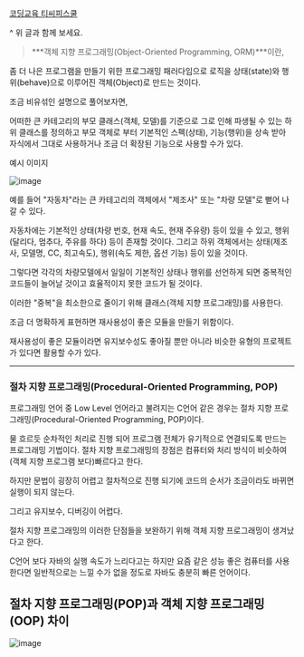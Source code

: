 [코딩교육 티씨피스쿨](https://www.tcpschool.com/java/java_class_intro)

^ 위 글과 함께 보세요.

> ***객체 지향 프로그래밍(Object-Oriented Programming, ORM)***이란, 

좀 더 나은 프로그램을 만들기 위한 프로그래밍 패러다임으로 로직을 
상태(state)와 행위(behave)으로 이루어진 객체(Object)로 만드는 것이다.
> 

조금 비유섞인 설명으로 풀어보자면,

어떠한 큰 카테고리의 부모 클래스(객체, 모델)를 기준으로 그로 인해 파생될 수 있는 하위 클래스를 정의하고 부모 객체로 부터 기본적인 스펙(상태), 기능(행위)을 상속 받아 자식에서 그대로 사용하거나 조금 더 확장된 기능으로 사용할 수가 있다.

예시 이미지

![image](https://github.com/stack-masters/please-study/assets/84012697/5563f0b6-77a5-4448-ae7b-1c0bfa944254)

예를 들어 "자동차"라는 큰 카테고리의 객체에서 "제조사" 또는 "차량 모델"로 뻗어 나갈 수 있다.

자동차에는 기본적인 상태(차량 번호, 현재 속도, 현재 주유량) 등이 있을 수 있고, 행위(달리다, 멈추다, 주유를 하다) 등이 존재할 것이다. 그리고 하위 객체에서는 상태(제조사, 모델명, CC, 최고속도), 행위(속도 제한, 옵션 기능) 등이 있을 것이다. 

그렇다면 각각의 차량모델에서 일일이 기본적인 상태나 행위를 선언하게 되면 중복적인 코드들이 늘어날 것이고 효율적이지 못한 코드가 될 것이다.

이러한 "중복"을 최소한으로 줄이기 위해 클래스(객체 지향 프로그래밍)를 사용한다. 

조금 더 명확하게 표현하면 재사용성이 좋은 모듈을 만들기 위함이다.

재사용성이 좋은 모듈이라면 유지보수성도 좋아질 뿐만 아니라 비슷한 유형의 프로젝트가 있다면 활용할 수가 있다.

---

### 절차 지향 프로그래밍(Procedural-Oriented Programming, POP)

프로그래밍 언어 중 Low Level 언어라고 불려지는 C언어 같은 경우는 절차 지향 프로그래밍(Procedural-Oriented Programming, POP)이다.

물 흐르듯 순차적인 처리로 진행 되어 프로그램 전체가 유기적으로 연결되도록 만드는 프로그래밍 기법이다. 
절차 지향 프로그래밍의 장점은 컴퓨터와 처리 방식이 비슷하여 (객체 지향 프로그램 보다)빠르다고 한다.

하지만 문법이 굉장히 어렵고 절차적으로 진행 되기에 코드의 순서가 조금이라도 바뀌면 실행이 되지 않는다.

그리고 유지보수, 디버깅이 어렵다.

절차 지향 프로그래밍의 이러한 단점들을 보완하기 위해 객체 지향 프로그래밍이 생겨났다고 한다.

C언어 보다 자바의 실행 속도가 느리다고는 하지만 요즘 같은 성능 좋은 컴퓨터를 사용한다면 일반적으로는 느낄 수가 없을 정도로 자바도 충분히 빠른 언어이다.

## 절차 지향 프로그래밍(POP)과 객체 지향 프로그래밍(OOP) 차이

![image](https://github.com/stack-masters/please-study/assets/84012697/7bfe4e68-c010-45ed-a70f-fc33f74a6c4e)

